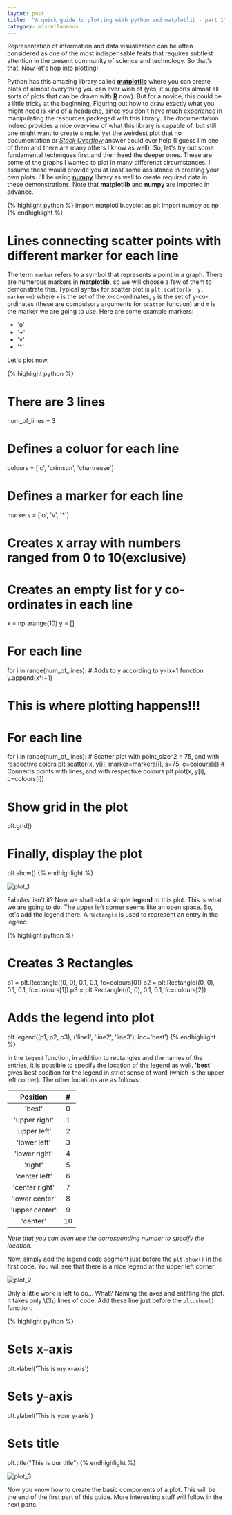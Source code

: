 ```yaml
---
layout: post
title:  "A quick guide to plotting with python and matplotlib - part 1"
category: miscellaneous
---
```

Representation of information and data visualization can be often considered as one of the most indispensable feats that requires subtlest attention in the present community of science and technology. So that's that. Now let's hop into plotting!

Python has this amazing library called [**matplotlib**](http://matplotlib.org/) where you can create plots of almost everything you  can ever wish of (yes, it supports almost all sorts of plots that can be drawn with [**R**](http://www.r-project.org/) now). But for a novice, this could be a little tricky at the beginning. Figuring out how to draw exactly what you might need is kind of a headache, since you don't have much experience in manipulating the resources packeged with this library. The documentation indeed provides a nice overview of what this library is capable of, but still one might want to create simple, yet the weirdest plot that no documentation or [*Stack Overflow*](http://stackoverflow.com/) answer could ever help (I guess I'm one of them and there are many others I know as well). So, let's try out some fundamental techniques first and then heed the deeper ones. These are some of the graphs I wanted to plot in many differenct circumstances. I assume these would provide you at least some assistance in creating your own plots. I'll be using [**numpy**](http://www.numpy.org/) library as well to create required data in these demonstrations. Note that **matplotlib** and **numpy** are imported in advance.

{% highlight python %}
import matplotlib.pyplot as plt
import numpy as np
{% endhighlight %}

# Lines connecting scatter points with different marker for each line

The term `marker` refers to a symbol that represents a point in a graph. There are numerous markers in **matplotlib**, so we will choose a few of them to demonstrate this. Typical syntax for scatter plot is `plt.scatter(x, y, marker=m)` where `x` is the set of the x-co-ordinates, `y` is the set of y-co-ordinates (these are compulsory arguments for `scatter` function) and `m` is the marker we are going to use. Here are some example markers:

- 'o'
- '+'
- 'v'
- '*'

Let's plot now.

{% highlight python %}
# There are 3 lines
num_of_lines = 3

# Defines a coluor for each line
colours = ['c', 'crimson', 'chartreuse'] 

# Defines a marker for each line
markers = ['o', 'v', '*']

# Creates x array with numbers ranged from 0 to 10(exclusive)
# Creates an empty list for y co-ordinates in each line
x = np.arange(10)
y = []

# For each line
for i in range(num_of_lines):
    # Adds to y according to y=ix+1 function
    y.append(x*i+1)

# This is where plotting happens!!!
# For each line
for i in range(num_of_lines):
    # Scatter plot with point_size^2 = 75, and with respective colors
    plt.scatter(x, y[i], marker=markers[i], s=75, c=colours[i])
    # Connects points with lines, and with respective colours
    plt.plot(x, y[i], c=colours[i])

# Show grid in the plot
plt.grid()
# Finally, display the plot
plt.show()
{% endhighlight %}

![plot_1](https://docs.google.com/drawings/d/1f4e4RIevPIcHI-ZVTzPRC3fh6gsG6qz1hGMeJ9Y_ajk/pub?w=960&h=720)

Fabulas, isn't it? Now we shall add a simple **legend** to this plot. This is what we are going to do. The upper left corner seems like an open space. So, let's add the legend there. A `Rectangle` is used to represent an entry in the legend.

{% highlight python %}
# Creates 3 Rectangles
p1 = plt.Rectangle((0, 0), 0.1, 0.1, fc=colours[0])
p2 = plt.Rectangle((0, 0), 0.1, 0.1, fc=colours[1])
p3 = plt.Rectangle((0, 0), 0.1, 0.1, fc=colours[2])

# Adds the legend into plot
plt.legend((p1, p2, p3), ('line1', 'line2', 'line3'), loc='best')
{% endhighlight %}

In the `legend` function, in addition to rectangles and the names of the entries, it is possible to specify the location of the legend as well. **'best'** gives best position for the legend in strict sense of word (which is the upper left corner). The other locations are as follows:

|Position         | #  |
|:---------------:|:--:|
|'best'           | 0  |
|'upper right'    | 1  |
|'upper left'     | 2  |
|'lower left'     | 3  |
|'lower right'    | 4  |
|'right'          | 5  |
|'center left'    | 6  |
|'center right'   | 7  |
|'lower center'   | 8  |
|'upper center'   | 9  |
|'center'         | 10 |

*Note that you can even use the corresponding number to specify the location.*

Now, simply add the legend code segment just before the `plt.show()` in the first code. You will see that there is a nice legend at the upper left corner.

![plot_2](https://docs.google.com/drawings/d/1TKLhYlSUnMBKrMvQOIbkwR968EbDWX6MpNI_PFJUSuQ/pub?w=960&h=720)

Only a little work is left to do... What? Naming the axes and entitling the plot. It takes only \\(3\\) lines of code. Add these line just before the `plt.show()` function.

{% highlight python %}
# Sets x-axis
plt.xlabel('This is my x-axis')

# Sets y-axis
plt.ylabel('This is your y-axis')

# Sets title
plt.title("This is our title")
{% endhighlight %}

![plot_3](https://docs.google.com/drawings/d/1uQmm-dhvkYS65xjugbT35EHcas5ywsawx0_2eFTC19c/pub?w=960&h=720)

Now you know how to create the basic components of a plot. This will be the end of the first part of this guide. More interesting stuff will follow in the next parts.